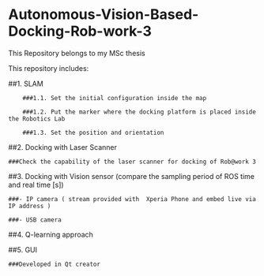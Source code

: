 # Autonomous-Vision-Based-Docking-Rob-work-3

This Repository belongs to my MSc thesis

This repository includes:

##1. SLAM 

		###1.1. Set the initial configuration inside the map
		
		###1.2. Put the marker where the docking platform is placed inside the Robotics Lab
		
		###1.3. Set the position and orientation
		
##2. Docking with Laser Scanner

	###Check the capability of the laser scanner for docking of Rob@work 3
	
##3. Docking with Vision sensor (compare the sampling period of ROS time and real time [s])

	###- IP camera ( stream provided with  Xperia Phone and embed live via IP address )
	
	###- USB camera
	
##4. Q-learning approach

##5. GUI 

	###Developed in Qt creator
		